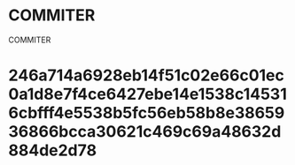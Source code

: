 # COMMITER
COMMITER






# 246a714a6928eb14f51c02e66c01ec0a1d8e7f4ce6427ebe14e1538c145316cbfff4e5538b5fc56eb58b8e3865936866bcca30621c469c69a48632d884de2d78
